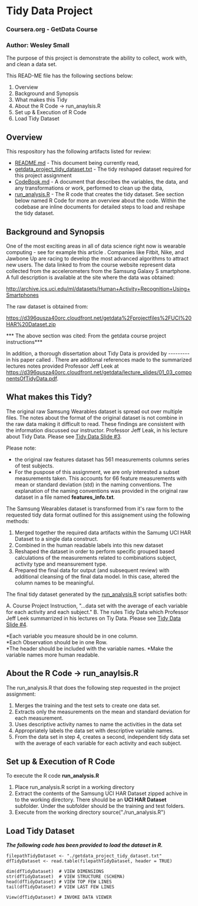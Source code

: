 # Tidy Data Project
### Coursera.org - GetData Course 
### Author: Wesley Small

The purpose of this project is demonstrate the ability to collect, work with, and clean a data set. 

This READ-ME file has the following sections below:

1. Overview
2. Background and Synopsis
3. What makes this Tidy
4. About the R Code -> run_anaylsis.R
5. Set up & Execution of R Code
6. Load Tidy Dataset


## Overview

This respository has the following artifacts listed for review:

* [README.md](README.md) - This document being currently read,
* [getdata_project_tidy_dataset.txt](getdata_project_tidy_dataset.txt) - The tidy reshaped dataset required for this project assignment
* [CodeBook.md](CodeBook.md) -  A document that describes the variables, the data, and any transformations or work, performed to clean up the data,
* [run_analysis.R](run_analysis.R) - The R code that creates the tidy dataset.  See section below named R Code for more an overview about the code.  Within the codebase are inline documents for detailed steps to load and reshape the tidy dataset.


## Background and Synopsis

One of the most exciting areas in all of data science right now is wearable computing - see for example this article . Companies like Fitbit, Nike, and Jawbone Up are racing to develop the most advanced algorithms to attract new users. The data linked to from the course website represent data collected from the accelerometers from the Samsung Galaxy S smartphone. A full description is available at the site where the data was obtained: 

<http://archive.ics.uci.edu/ml/datasets/Human+Activity+Recognition+Using+Smartphones>

The raw dataset is obtained from:

<https://d396qusza40orc.cloudfront.net/getdata%2Fprojectfiles%2FUCI%20HAR%20Dataset.zip>

*** The above section was cited: From the getdata course project instructions***

In addition, a thorough dissertation about Tidy Data is provided by --------- in his paper called []().  There are additonal references made to the summarized lectures notes provided Professor Jeff Leek at <https://d396qusza40orc.cloudfront.net/getdata/lecture_slides/01_03_componentsOfTidyData.pdf>.

## What makes this Tidy?

The original raw Samsung Wearables dataset is spread out over multiple files. The notes about the format of the original dataset is not combine in the raw data making it difficult to read. These findings are consistent with the information discussed our instructor. Professor Jeff Leak, in his lecture about Tidy Data.  Please see [Tidy Data Slide #3](http://jtleek.com/modules/03_GettingData/01_03_componentsOfTidyData/#3).

Please note:

* the original raw features dataset has 561 measurements columns series of test subjects. 
* For the puspose of this assignment, we are only interested a subset measurements taken. This accounts for 66 feature measurements with mean or standard deviation (std) in the naming conventions. The explanation of the naming conventions was provided in the original raw dataset in a file named **features_info.txt**.
 
The Samsung Wearables dataset is transformed from it's raw form to the requested tidy data format outlined for this assignement using the following methods:

1. Merged together the required data artifacts within the Samumg UCI HAR Dataset to a single data construct.
2. Combined in the human readable labels into this new dataset 
3. Reshaped the dataset in order to perform specific grouped based calculations of the measurements related to combinations subject, activity type and meansurement type.
4. Prepared the final data for output (and subsequent review) with additional cleansing of the final data model. In this case, altered the column names to be meaningful.

The final tidy dataset generated by the [run_analysis.R](run_analysis.R) script satisfies both:

A. Course Project Instruction, "...data set with the average of each variable for each activity and each subject."
B. The rules Tidy Data which Professor Jeff Leek summarrized in his lectures on Tiy Data. Please see [Tidy Data Slide #4](http://jtleek.com/modules/03_GettingData/01_03_componentsOfTidyData/#4). 

*Each variable you measure should be in one column.  
*Each Observation should be in one Row.  
*The header should be included with the variable names.
*Make the variable names more human readable.


## About the R Code -> run_anaylsis.R

The run_analysis.R that does the following step requested in the project assignment:
 
1. Merges the training and the test sets to create one data set.
2. Extracts only the measurements on the mean and standard deviation for each measurement. 
3. Uses descriptive activity names to name the activities in the data set
4. Appropriately labels the data set with descriptive variable names. 
5. From the data set in step 4, creates a second, independent tidy data set with the average of each variable for each activity and each subject.


## Set up & Execution of R Code

To execute the R code **run_analysis.R**

1. Place run_analysis.R script in a working directory
2. Extract the contents of the Samsung UCI HAR Dataset zipped achive in to the working directory.  There should be an **UCI HAR Dataset** subfolder. Under the subfolder should be the training and test folders.
3. Execute from the working directory 
    source("./run_analysis.R") 

## Load Tidy Dataset

***The following code has been provided to load the dataset in R.***

    filepathTidyDataset <- "./getdata_project_tidy_dataset.txt"
    dfTidyDataset <- read.table(filepathTidyDataset, header = TRUE)
    
    dim(dfTidyDataset)  # VIEW DIMENSIONS
    str(dfTidyDataset)  # VIEW STRUCTURE (SCHEMA)
    head(dfTidyDataset) # VIEW TOP FEW LINES
    tail(dfTidyDataset) # VIEW LAST FEW LINES
    
    View(dfTidyDataset) # INVOKE DATA VIEWER
    